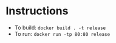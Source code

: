 Instructions
=============

* To build: `docker build . -t release`
* To run: `docker run -tp 80:80 release`